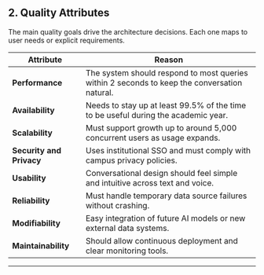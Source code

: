## 2. Quality Attributes

The main quality goals drive the architecture decisions. Each one maps to user needs or explicit requirements.

| Attribute | Reason |
|------------|---------|
| **Performance** | The system should respond to most queries within 2 seconds to keep the conversation natural. |
| **Availability** | Needs to stay up at least 99.5% of the time to be useful during the academic year. |
| **Scalability** | Must support growth up to around 5,000 concurrent users as usage expands. |
| **Security and Privacy** | Uses institutional SSO and must comply with campus privacy policies. |
| **Usability** | Conversational design should feel simple and intuitive across text and voice. |
| **Reliability** | Must handle temporary data source failures without crashing. |
| **Modifiability** | Easy integration of future AI models or new external data systems. |
| **Maintainability** | Should allow continuous deployment and clear monitoring tools. |

---